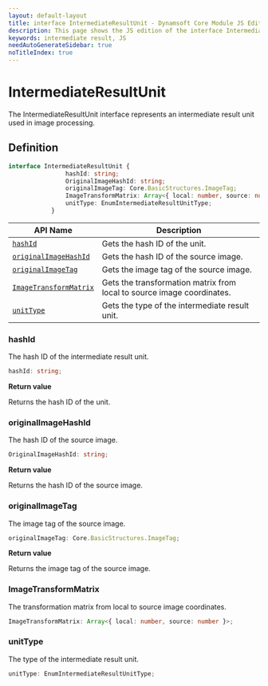 ```yaml
---
layout: default-layout
title: interface IntermediateResultUnit - Dynamsoft Core Module JS Edition API Reference
description: This page shows the JS edition of the interface IntermediateResultUnit in Dynamsoft Core Module.
keywords: intermediate result, JS
needAutoGenerateSidebar: true
noTitleIndex: true
---
```


# IntermediateResultUnit

The IntermediateResultUnit interface represents an intermediate result unit used in image processing.

## Definition

```typescript
interface IntermediateResultUnit {
                hashId: string;
                OriginalImageHashId: string;
                originalImageTag: Core.BasicStructures.ImageTag;
                ImageTransformMatrix: Array<{ local: number, source: number }>;
                unitType: EnumIntermediateResultUnitType;
            }
```


| API Name               | Description |
|----------------------|-------------|
| [`hashId`](#hashid) | Gets the hash ID of the unit.|
| [`originalImageHashId`](#originalimagehashid) | Gets the hash ID of the source image. |
| [`originalImageTag`](#originalimagetag) | Gets the image tag of the source image. |
| [`ImageTransformMatrix`](#imagetransformmatrix) | Gets the transformation matrix from local to source image coordinates. |
| [`unitType`](#unittype) | Gets the type of the intermediate result unit. |

### hashId

The hash ID of the intermediate result unit.

```typescript
hashId: string;
```

**Return value**

Returns the hash ID of the unit. 

### originalImageHashId

The hash ID of the source image.

```typescript
OriginalImageHashId: string;
```

**Return value**

Returns the hash ID of the source image.

### originalImageTag

The image tag of the source image.

```typescript
originalImageTag: Core.BasicStructures.ImageTag;
```

**Return value**

Returns the image tag of the source image.

### ImageTransformMatrix

The transformation matrix from local to source image coordinates.

```typescript
ImageTransformMatrix: Array<{ local: number, source: number }>;
```

### unitType

The type of the intermediate result unit.

```typescript
unitType: EnumIntermediateResultUnitType;
```
